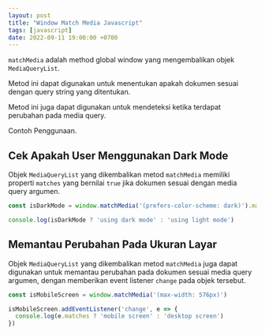 ```yaml
---
layout: post
title: "Window Match Media Javascript"
tags: [javascript]
date: 2022-09-11 19:00:00 +0700
---
```


`matchMedia` adalah method global window yang mengembalikan objek `MediaQueryList`.

Metod ini dapat digunakan untuk menentukan apakah dokumen sesuai dengan query string yang ditentukan.

Metod ini juga dapat digunakan untuk mendeteksi ketika terdapat perubahan pada media query.

Contoh Penggunaan.

## Cek Apakah User Menggunakan Dark Mode

Objek `MediaQueryList` yang dikembalikan metod `matchMedia` memiliki properti `matches` yang bernilai `true` jika dokumen sesuai dengan media query argumen.

```js
const isDarkMode = window.matchMedia('(prefers-color-scheme: dark)').matches

console.log(isDarkMode ? 'using dark mode' : 'using light mode')
```

## Memantau Perubahan Pada Ukuran Layar

Objek `MediaQueryList` yang dikembalikan metod `matchMedia` juga dapat digunakan untuk memantau perubahan pada dokumen sesuai media query argumen, dengan memberikan event listener `change` pada objek tersebut.

```js
const isMobileScreen = window.matchMedia('(max-width: 576px)')

isMobileScreen.addEventListener('change', e => {
  console.log(e.matches ? 'mobile screen' : 'desktop screen')
})
```